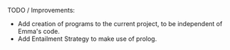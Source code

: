 TODO / Improvements:

* Add creation of programs to the current project, to be independent of Emma's code.
* Add Entailment Strategy to make use of prolog.
